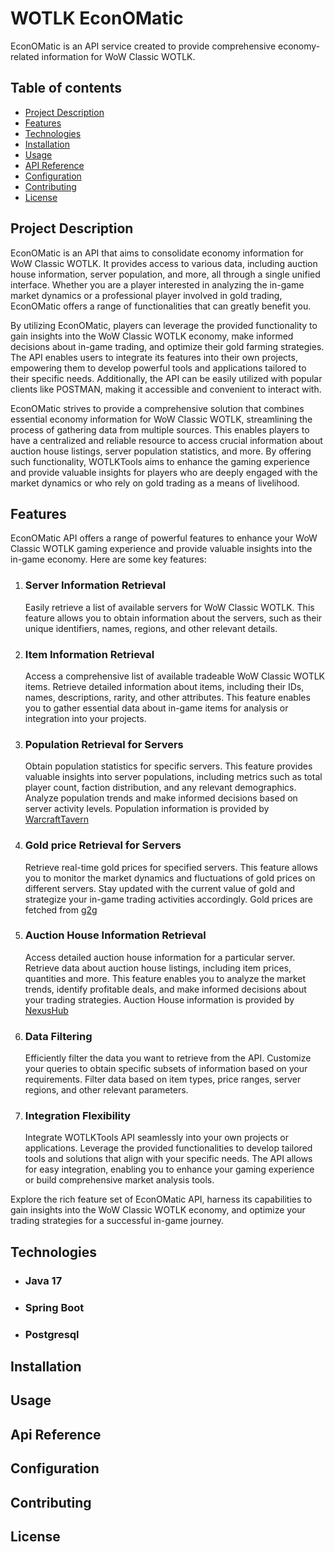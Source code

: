 # WOTLK EconOMatic

EconOMatic is an API service created to provide comprehensive economy-related information for WoW Classic WOTLK.

## Table of contents

* [Project Description](#project-description)
* [Features](#features)
* [Technologies](#technologies)
* [Installation](#installation)
* [Usage](#usage)
* [API Reference](#api-reference)
* [Configuration](#configuration)
* [Contributing](#contributing)
* [License](#license)

## Project Description

EconOMatic is an API that aims to consolidate economy information for WoW Classic WOTLK. It provides access to various
data, including auction house information, server population, and more, all through a single unified interface. Whether
you are a player interested in analyzing the in-game market dynamics or a professional player involved in gold trading,
EconOMatic offers a range of functionalities that can greatly benefit you.

By utilizing EconOMatic, players can leverage the provided functionality to gain insights into the WoW Classic WOTLK
economy, make informed decisions about in-game trading, and optimize their gold farming strategies. The API enables
users to integrate its features into their own projects, empowering them to develop powerful tools and applications
tailored to their specific needs. Additionally, the API can be easily utilized with popular clients like POSTMAN, making
it accessible and convenient to interact with.

EconOMatic strives to provide a comprehensive solution that combines essential economy information for WoW Classic
WOTLK, streamlining the process of gathering data from multiple sources. This enables players to have a centralized and
reliable resource to access crucial information about auction house listings, server population statistics, and more. By
offering such functionality, WOTLKTools aims to enhance the gaming experience and provide valuable insights for players
who are deeply engaged with the market dynamics or who rely on gold trading as a means of livelihood.


## Features

EconOMatic API offers a range of powerful features to enhance your WoW Classic WOTLK gaming experience and provide
valuable insights into the in-game economy. Here are some key features:

1. ### Server Information Retrieval
   Easily retrieve a list of available servers for WoW Classic WOTLK. This feature allows you to obtain information
   about
   the servers, such as their unique identifiers, names, regions, and other relevant details.

2. ### Item Information Retrieval
   Access a comprehensive list of available tradeable WoW Classic WOTLK items. Retrieve detailed information about
   items, including
   their IDs, names, descriptions, rarity, and other attributes. This feature enables you to gather essential data
   about
   in-game items for analysis or integration into your projects.

3. ### Population Retrieval for Servers
   Obtain population statistics for specific servers. This feature provides valuable insights into server populations,
   including metrics such as total player count, faction distribution, and any relevant demographics. Analyze population
   trends and make informed decisions based on server activity levels. Population information is provided by [WarcraftTavern](https://www.warcrafttavern.com/population/wotlk)

4. ### Gold price Retrieval for Servers
   Retrieve real-time gold prices for specified servers. This feature allows you to monitor the market dynamics and
   fluctuations of gold prices on different servers. Stay updated with the current value of gold and strategize your
   in-game trading activities accordingly. Gold prices are fetched from [g2g](https://www.g2g.com)

5. ### Auction House Information Retrieval
   Access detailed auction house information for a particular server. Retrieve data about auction house listings,
   including item prices, quantities and more. This feature enables you to analyze the market trends, identify
   profitable deals, and make informed decisions about your trading strategies. Auction House information is provided by [NexusHub](https://nexushub.co)

6. ### Data Filtering
   Efficiently filter the data you want to retrieve from the API. Customize your queries to obtain specific subsets of
   information based on your requirements. Filter data based on item types, price ranges, server regions, and other
   relevant parameters.

7. ### Integration Flexibility
   Integrate WOTLKTools API seamlessly into your own projects or applications. Leverage the provided functionalities to
   develop tailored tools and solutions that align with your specific needs. The API allows for easy integration,
   enabling you to enhance your gaming experience or build comprehensive market analysis tools.

Explore the rich feature set of EconOMatic API, harness its capabilities to gain insights into the WoW Classic WOTLK
economy, and optimize your trading strategies for a successful in-game journey.

## Technologies
 * ### Java 17
 * ### Spring Boot
 * ### Postgresql

## Installation

## Usage

## Api Reference

## Configuration

## Contributing

## License



